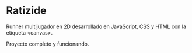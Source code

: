 # Ratizide
Runner multijugador en 2D desarrollado en JavaScript, CSS y HTML con la etiqueta &lt;canvas>.

Proyecto completo y funcionando.
